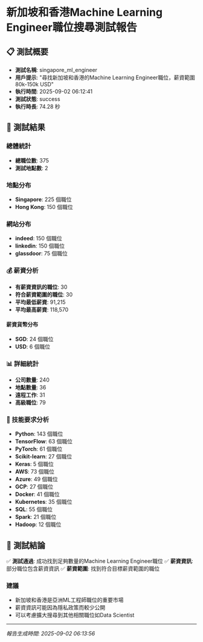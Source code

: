 # 新加坡和香港Machine Learning Engineer職位搜尋測試報告

## 📋 測試概要

- **測試名稱**: singapore_ml_engineer
- **用戶提示**: "尋找新加坡和香港的Machine Learning Engineer職位，薪資範圍80k-150k USD"
- **執行時間**: 2025-09-02 06:12:41
- **測試狀態**: success
- **執行時長**: 74.28 秒

## 🎯 測試結果

### 總體統計
- **總職位數**: 375
- **測試地點數**: 2

### 地點分布
- **Singapore**: 225 個職位
- **Hong Kong**: 150 個職位

### 網站分布
- **indeed**: 150 個職位
- **linkedin**: 150 個職位
- **glassdoor**: 75 個職位

### 💰 薪資分析
- **有薪資資訊的職位**: 30
- **符合薪資範圍的職位**: 30
- **平均最低薪資**: 91,215
- **平均最高薪資**: 118,570

#### 薪資貨幣分布
- **SGD**: 24 個職位
- **USD**: 6 個職位

### 📊 詳細統計
- **公司數量**: 240
- **地點數量**: 36
- **遠程工作**: 31
- **高級職位**: 79

### 🔧 技能要求分析
- **Python**: 143 個職位
- **TensorFlow**: 63 個職位
- **PyTorch**: 61 個職位
- **Scikit-learn**: 27 個職位
- **Keras**: 5 個職位
- **AWS**: 73 個職位
- **Azure**: 49 個職位
- **GCP**: 27 個職位
- **Docker**: 41 個職位
- **Kubernetes**: 35 個職位
- **SQL**: 55 個職位
- **Spark**: 21 個職位
- **Hadoop**: 12 個職位

## 🎯 測試結論

✅ **測試通過**: 成功找到足夠數量的Machine Learning Engineer職位
✅ **薪資資訊**: 部分職位包含薪資資訊
✅ **薪資範圍**: 找到符合目標薪資範圍的職位

### 建議
- 新加坡和香港是亞洲ML工程師職位的重要市場
- 薪資資訊可能因為隱私政策而較少公開
- 可以考慮擴大搜尋到其他相關職位如Data Scientist

---

*報告生成時間: 2025-09-02 06:13:56*
